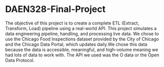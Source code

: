 # DAEN328-Final-Project
The objective of this project is to create a complete ETL (Extract, Transform, Load) pipeline using a real-world API. 
This project simulates a data engineering pipeline, handling, and processing live data. We chose to use the Chicago Food Inspections dataset provided by the City of Chicago and the Chicago Data Portal, which updates daily.We chose this data because the data is accessible, meaningful, and high-volume meaning we had lots of data to work with. The API we used was the O data or the Open Data Protocol.
